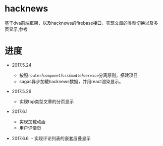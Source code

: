 # hacknews
基于dva前端框架，以及hacknews的firebase接口，实现文章的类型切换以及多页显示,参考

# 进度
- 2017.5.24
  - 按照`router`/`componet`/`css`/`modle`/`service`分离原则，搭建项目
  - sagas异步加载hacknews数据，并用react渲染显示。

- 2017.5.26
  - 实现top类型文章的分页显示

- 2017.6.1
  - 实现加载动画
  - 用户详情页
  
- 2017.6.6
  - 实现评论列表的嵌套层叠显示
